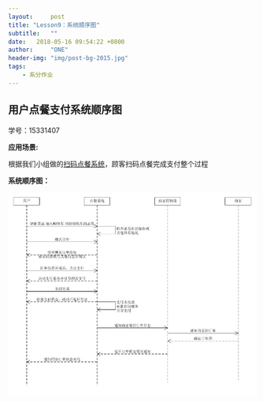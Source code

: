 ```yaml
---
layout:     post
title: "Lesson9：系统顺序图"
subtitle:   ""
date:   2018-05-16 09:54:22 +0800
author:     "ONE"
header-img: "img/post-bg-2015.jpg"
tags:
    - 系分作业
---
```


## 用户点餐支付系统顺序图

学号：15331407

**应用场景:**

根据我们小组做的[扫码点餐系统](https://github.com/SevenKingdoms/Dashboard)，顾客扫码点餐完成支付整个过程

**系统顺序图：**

![1](/img/in-post/system-analysis/lesson9/15331407.png)
